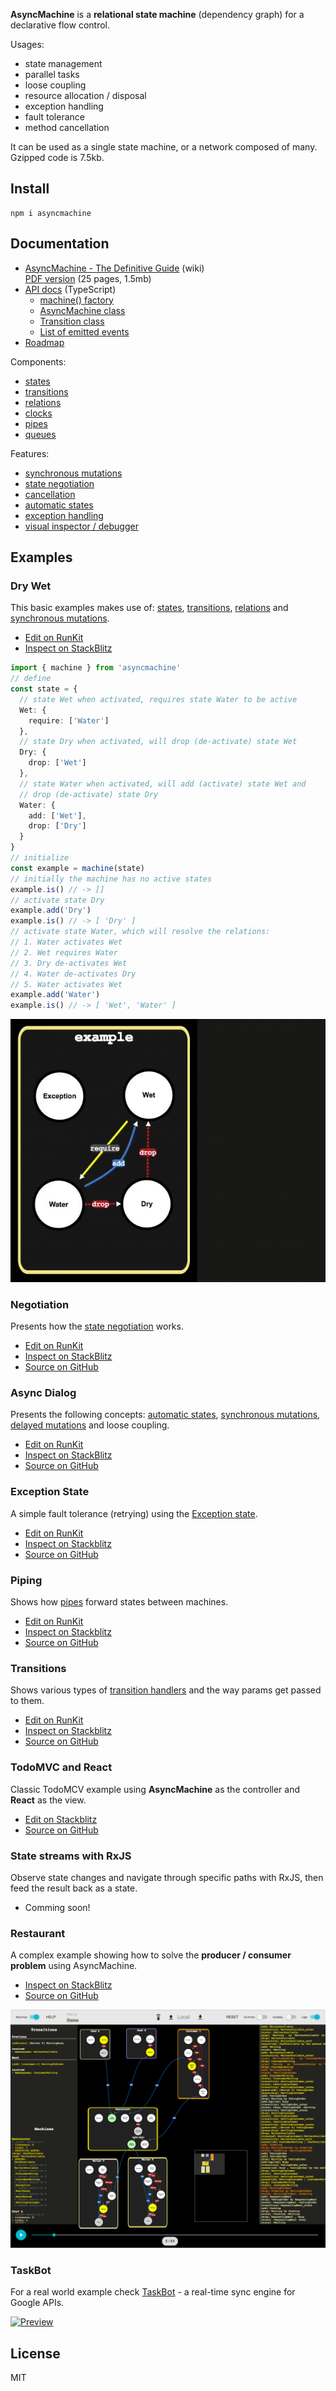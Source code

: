 **AsyncMachine** is a **relational state machine** (dependency graph) for a declarative flow control.

Usages:

* state management
* parallel tasks
* loose coupling
* resource allocation / disposal
* exception handling
* fault tolerance
* method cancellation

It can be used as a single state machine, or a network composed of many. Gzipped code is 7.5kb.

## Install

```
npm i asyncmachine
```

## Documentation

* [AsyncMachine - The Definitive Guide](https://github.com/TobiaszCudnik/asyncmachine/wiki/AsyncMachine-The-Definitive-Guide) (wiki)<br>
  [PDF version](https://github.com/TobiaszCudnik/asyncmachine/raw/gh-pages/AsyncMachine-The-Definitive-Guide.pdf) (25 pages, 1.5mb)
* [API docs](https://tobiaszcudnik.github.io/asyncmachine/api) (TypeScript)
  * [machine() factory](https://tobiaszcudnik.github.io/asyncmachine/api/index.html#machine)
  * [AsyncMachine class](https://tobiaszcudnik.github.io/asyncmachine/api/classes/asyncmachine.html)
  * [Transition class](https://tobiaszcudnik.github.io/asyncmachine/api/classes/transition.html)
  * [List of emitted events](https://tobiaszcudnik.github.io/asyncmachine/api/interfaces/iemit.html)
* [Roadmap](https://github.com/TobiaszCudnik/asyncmachine/blob/master/TODO.md)

Components:

* [states](https://github.com/TobiaszCudnik/asyncmachine/wiki/AsyncMachine-The-Definitive-Guide#states)
* [transitions](https://github.com/TobiaszCudnik/asyncmachine/wiki/AsyncMachine-The-Definitive-Guide#transitions)
* [relations](https://github.com/TobiaszCudnik/asyncmachine/wiki/AsyncMachine-The-Definitive-Guide#state-relations)
* [clocks](https://github.com/TobiaszCudnik/asyncmachine/wiki/AsyncMachine-The-Definitive-Guide#state-clocks)
* [pipes](https://github.com/TobiaszCudnik/asyncmachine/wiki/AsyncMachine-The-Definitive-Guide#pipes---connections-between-machines)
* [queues](https://github.com/TobiaszCudnik/asyncmachine/wiki/AsyncMachine-The-Definitive-Guide#queue-and-machine-locks)

Features:

* [synchronous mutations](https://github.com/TobiaszCudnik/asyncmachine/wiki/AsyncMachine-The-Definitive-Guide#mutating-the-state)
* [state negotiation](https://github.com/TobiaszCudnik/asyncmachine/wiki/AsyncMachine-The-Definitive-Guide#aborting-by-negotiation-handlers)
* [cancellation](https://github.com/TobiaszCudnik/asyncmachine/wiki/AsyncMachine-The-Definitive-Guide#abort-functions)
* [automatic states](https://github.com/TobiaszCudnik/asyncmachine/wiki/AsyncMachine-The-Definitive-Guide#auto-states)
* [exception handling](https://github.com/TobiaszCudnik/asyncmachine/wiki/AsyncMachine-The-Definitive-Guide#exception-as-a-state)
* [visual inspector / debugger](https://github.com/TobiaszCudnik/asyncmachine-inspector)

## Examples

### Dry Wet

This basic examples makes use of: [states](https://github.com/TobiaszCudnik/asyncmachine/wiki/AsyncMachine-The-Definitive-Guide#states), [transitions](https://github.com/TobiaszCudnik/asyncmachine/wiki/AsyncMachine-The-Definitive-Guide#transitions), [relations](https://github.com/TobiaszCudnik/asyncmachine/wiki/AsyncMachine-The-Definitive-Guide#state-relations) and [synchronous mutations](https://github.com/TobiaszCudnik/asyncmachine/wiki/AsyncMachine-The-Definitive-Guide#mutating-the-state).

* [Edit on RunKit](https://runkit.com/tobiaszcudnik/5b1edd421eaec500126c11ce)
* [Inspect on StackBlitz](https://stackblitz.com/edit/asyncmachine-example-dry-wet?file=index.ts)

```typescript
import { machine } from 'asyncmachine'
// define
const state = {
  // state Wet when activated, requires state Water to be active
  Wet: {
    require: ['Water']
  },
  // state Dry when activated, will drop (de-activate) state Wet
  Dry: {
    drop: ['Wet']
  },
  // state Water when activated, will add (activate) state Wet and
  // drop (de-activate) state Dry
  Water: {
    add: ['Wet'],
    drop: ['Dry']
  }
}
// initialize
const example = machine(state)
// initially the machine has no active states
example.is() // -> []
// activate state Dry
example.add('Dry')
example.is() // -> [ 'Dry' ]
// activate state Water, which will resolve the relations:
// 1. Water activates Wet
// 2. Wet requires Water
// 3. Dry de-activates Wet
// 4. Water de-activates Dry
// 5. Water activates Wet
example.add('Water')
example.is() // -> [ 'Wet', 'Water' ]
```

[![example](https://raw.githubusercontent.com/TobiaszCudnik/asyncmachine/gh-pages/images/example.gif)](https://stackblitz.com/edit/asyncmachine-example-dry-wet?file=index.ts)

### Negotiation

Presents how the [state negotiation](https://github.com/TobiaszCudnik/asyncmachine/wiki/AsyncMachine-The-Definitive-Guide#aborting-by-negotiation-handlers) works.

* [Edit on RunKit](https://runkit.com/tobiaszcudnik/5b1ed850c6dc1f0012db1346)
* [Inspect on StackBlitz](https://stackblitz.com/edit/asyncmachine-example-negotiation?file=index.ts)
* [Source on GitHub](https://github.com/TobiaszCudnik/asyncmachine/tree/master/examples/negotiation)

### Async Dialog

Presents the following concepts: [automatic states](https://github.com/TobiaszCudnik/asyncmachine/wiki/AsyncMachine-The-Definitive-Guide#auto-states), [synchronous mutations](https://github.com/TobiaszCudnik/asyncmachine/wiki/AsyncMachine-The-Definitive-Guide#mutating-the-state), [delayed mutations](https://github.com/TobiaszCudnik/asyncmachine/wiki/AsyncMachine-The-Definitive-Guide#delayed-mutations) and loose coupling.

* [Edit on RunKit](https://runkit.com/tobiaszcudnik/5b1ede5f62717e0013877cdc)
* [Inspect on StackBlitz](https://stackblitz.com/edit/asyncmachine-example-async-dialog?file=index.ts)
* [Source on GitHub](https://github.com/TobiaszCudnik/asyncmachine/tree/master/examples/async-dialog)

### Exception State

A simple fault tolerance (retrying) using the [Exception state](https://github.com/TobiaszCudnik/asyncmachine/wiki/AsyncMachine-The-Definitive-Guide#exception-as-a-state).

* [Edit on RunKit](https://runkit.com/tobiaszcudnik/5b1ee7113321180012ebafcf)
* [Inspect on Stackblitz](https://stackblitz.com/edit/asyncmachine-example-exception?file=index.ts)
* [Source on GitHub](https://github.com/TobiaszCudnik/asyncmachine/tree/master/examples/exception-state)

### Piping

Shows how [pipes](https://github.com/TobiaszCudnik/asyncmachine/wiki/AsyncMachine-The-Definitive-Guide#pipes---connections-between-machines) forward states between machines.

* [Edit on RunKit](https://runkit.com/tobiaszcudnik/5b1eea671eaec500126c1be7)
* [Inspect on Stackblitz](https://stackblitz.com/edit/asyncmachine-example-piping?file=index.ts)
* [Source on GitHub](https://github.com/TobiaszCudnik/asyncmachine/tree/master/examples/piping)

### Transitions

Shows various types of [transition handlers](https://github.com/TobiaszCudnik/asyncmachine/wiki/AsyncMachine-The-Definitive-Guide#transition-handlers) and the way params get passed to them.

* [Edit on RunKit](https://runkit.com/tobiaszcudnik/5b1eeaba3b97b60012c83ec0)
* [Inspect on Stackblitz](https://stackblitz.com/edit/asyncmachine-example-transitions?file=index.ts)
* [Source on GitHub](https://github.com/TobiaszCudnik/asyncmachine/tree/master/examples/transitions)

### TodoMVC and React

Classic TodoMCV example using **AsyncMachine** as the controller and **React** as the view.

* [Edit on Stackblitz](https://stackblitz.com/edit/asyncmachine-example-todomvc?file=src/controller.js)
* [Source on GitHub](https://github.com/TobiaszCudnik/todomvc-asyncmachine)

### State streams with RxJS

Observe state changes and navigate through specific paths with RxJS, then feed the result back as a state.

* Comming soon!

### Restaurant

A complex example showing how to solve the **producer / consumer problem** using AsyncMachine.

* [Inspect on StackBlitz](https://stackblitz.com/edit/asyncmachine-inspector-restaurant)
* [Source on GitHub](https://github.com/TobiaszCudnik/asyncmachine-inspector/tree/master/examples/restaurant)

[![inspector view](https://raw.githubusercontent.com/TobiaszCudnik/asyncmachine/gh-pages/images/restaurant.png)](https://stackblitz.com/edit/asyncmachine-inspector-restaurant)

### TaskBot

For a real world example check [TaskBot](https://github.com/TaskSync/TaskBot.app/tree/master/src) - a real-time sync engine for Google APIs.

[![Preview](http://tobiaszcudnik.github.io/asyncmachine-inspector/sample.png)](http://tobiaszcudnik.github.io/asyncmachine-inspector/sample.mp4)

## License

MIT
